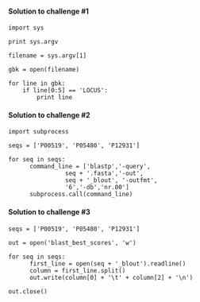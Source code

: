 #### Solution to challenge #1
```
import sys

print sys.argv

filename = sys.argv[1]

gbk = open(filename)

for line in gbk:
    if line[0:5] == 'LOCUS':
        print line

```

#### Solution to challenge #2

```
import subprocess

seqs = ['P00519', 'P05480', 'P12931']

for seq in seqs:
      command_line = ['blastp','-query',
                seq + '.fasta','-out',
                seq + '_blout', '-outfmt',
                '6','-db','nr.00']
      subprocess.call(command_line)
```


#### Solution to challenge #3
```
seqs = ['P00519', 'P05480', 'P12931']

out = open('blast_best_scores', 'w')

for seq in seqs:
      first_line = open(seq + '_blout').readline()
      column = first_line.split()
      out.write(column[0] + '\t' + column[2] + '\n')

out.close()
```
